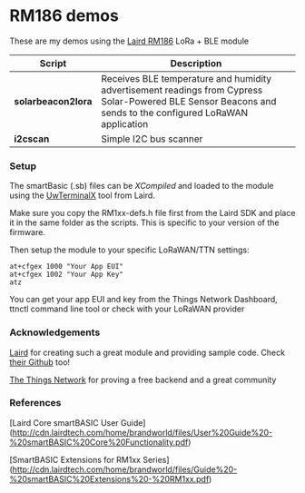 # RM186 demos
These are my demos using the [Laird RM186](http://www.lairdtech.com/products/rm1xx-lora-modules) LoRa + BLE module

Script  | Description
----- | -----
__solarbeacon2lora__ | Receives BLE temperature and humidity advertisement readings from Cypress Solar-Powered BLE Sensor Beacons and sends to the configured LoRaWAN application
__i2cscan__ | Simple I2C bus scanner

### Setup

The smartBasic (.sb) files can be _XCompiled_ and loaded to the module using the [UwTerminalX](https://github.com/LairdCP/UwTerminalX) tool from Laird.

Make sure you copy the RM1xx-defs.h file first from the Laird SDK and place it in the same folder as the scripts. This is specific to your version of the firmware.

Then setup the module to your specific LoRaWAN/TTN settings:

```
at+cfgex 1000 "Your App EUI"
at+cfgex 1002 "Your App Key"
atz
```

You can get your app EUI and key from the Things Network Dashboard, ttnctl command line tool or check with your LoRaWAN provider

### Acknowledgements
[Laird](http://www.lairdtech.com/products/rm1xx-lora-modules) for creating such a great module and providing sample code. Check [their Github](https://github.com/LairdCP) too!

[The Things Network](https://www.thethingsnetwork.org) for proving a free backend and a great community

### References
[Laird Core smartBASIC User Guide] (http://cdn.lairdtech.com/home/brandworld/files/User%20Guide%20-%20smartBASIC%20Core%20Functionality.pdf)

[SmartBASIC Extensions for RM1xx Series] (http://cdn.lairdtech.com/home/brandworld/files/Guide%20-%20smartBASIC%20Extensions%20-%20RM1xx.pdf)
